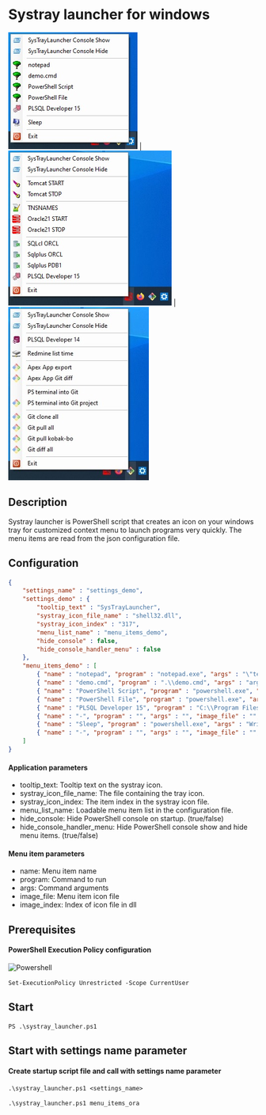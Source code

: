 # Systray launcher for windows
![](https://github.com/simaaa/SystrayLauncher/blob/main/screenshot_demo.jpg) |
![](https://github.com/simaaa/SystrayLauncher/blob/main/screenshot_ora.jpg) |
![](https://github.com/simaaa/SystrayLauncher/blob/main/screenshot_git.jpg)
	
## Description
Systray launcher is PowerShell script that creates an icon on your windows tray for customized context menu to launch programs very quickly. The menu items are read from the json configuration file.

## Configuration
```JSON
{
	"settings_name" : "settings_demo",
	"settings_demo" : {
		"tooltip_text" : "SysTrayLauncher",
		"systray_icon_file_name" : "shell32.dll",
		"systray_icon_index" : "317",
		"menu_list_name" : "menu_items_demo",
		"hide_console" : false,
		"hide_console_handler_menu" : false
	},
	"menu_items_demo" : [
		{ "name" : "notepad", "program" : "notepad.exe", "args" : "\"teszt.txt\"", "image_file" : "shell32.dll", "image_index" : "42" },
		{ "name" : "demo.cmd", "program" : ".\\demo.cmd", "args" : "arg1, arg2", "image_file" : "shell32.dll", "image_index" : "42" },
		{ "name" : "PowerShell Script", "program" : "powershell.exe", "args" : "Write-Host \"OK\"; TIMEOUT /t 3;", "image_file" : "shell32.dll", "image_index" : "42" },
		{ "name" : "PowerShell File", "program" : "powershell.exe", "args" : "-File \".\\demo.ps1\"", "image_file" : "shell32.dll", "image_index" : "42" },
		{ "name" : "PLSQL Developer 15", "program" : "C:\\Program Files\\PLSQL Developer 15\\plsqldev.exe", "args" : "", "image_file" : "C:\\Program Files\\PLSQL Developer 15\\plsqldev.exe", "image_index" : "" },
		{ "name" : "-", "program" : "", "args" : "", "image_file" : "", "image_index" : "" },
		{ "name" : "Sleep", "program" : "powershell.exe", "args" : "Write-Host \"Starting sleep...\"; TIMEOUT /t 3;", "image_file" : "imageres.dll", "image_index" : "97" },
		{ "name" : "-", "program" : "", "args" : "", "image_file" : "", "image_index" : "" }
	]
}
```

#### Application parameters
- tooltip_text: Tooltip text on the systray icon.
- systray_icon_file_name: The file containing the tray icon.
- systray_icon_index: The item index in the systray icon file.
- menu_list_name: Loadable menu item list in the configuration file.
- hide_console: Hide PowerShell console on startup. (true/false)
- hide_console_handler_menu: Hide PowerShell console show and hide menu items. (true/false)

#### Menu item parameters
- name: Menu item name
- program: Command to run
- args: Command arguments
- image_file: Menu item icon file
- image_index: Index of icon file in dll

## Prerequisites
#### PowerShell Execution Policy configuration
<img src="https://www.freeiconspng.com/uploads/powershell-icon-3.png" width="50" alt="Powershell" />

```
Set-ExecutionPolicy Unrestricted -Scope CurrentUser
```

## Start
```
PS .\systray_launcher.ps1
```
## Start with settings name parameter
#### Create startup script file and call with settings name parameter
```
.\systray_launcher.ps1 <settings_name>
```
```
.\systray_launcher.ps1 menu_items_ora
```

